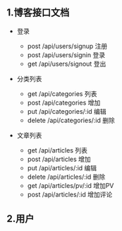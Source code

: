 
## 1.博客接口文档

* 登录
    * post /api/users/signup 注册
    * post /api/users/signin 登录
    * get /api/users/signout 登出

* 分类列表
    * get    /api/categories 列表
    * post   /api/categories 增加
    * put    /api/categories/:id 编辑
    * delete /api/categories/:id 删除

* 文章列表
    * get /api/articles 列表
    * post /api/articles 增加
    * put /api/articles/:id 编辑
    * delete /api/articles/:id 删除
    * get /api/articles/pv/:id 增加PV
    * post /api/articles/:id 增加评论


## 2.用户